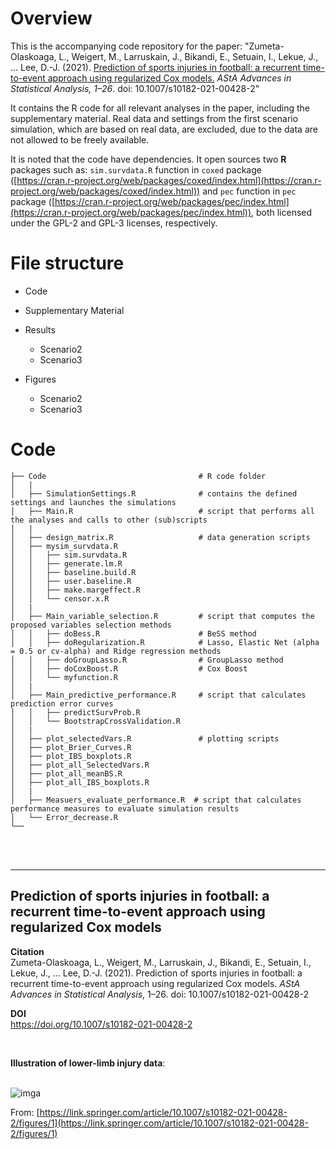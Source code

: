 # Overview

This is the accompanying code repository for the paper: "Zumeta-Olaskoaga, L., Weigert, M., Larruskain, J., Bikandi, E., Setuain, I., Lekue, J., … Lee, D.-J. (2021). [Prediction of sports injuries in football: a recurrent time-to-event approach using regularized Cox models.](https://rdcu.be/cBM1U) *AStA Advances in Statistical Analysis, 1–26*. doi: 10.1007/s10182-021-00428-2" 

It contains the R code for all relevant analyses in the paper, including the supplementary material. Real data and settings from the first scenario simulation, which are based on real data, are excluded, due to the data are not allowed to be freely available.

It is noted that the code have dependencies. It open sources two **R** packages such as: `sim.survdata.R` function in `coxed` package ([https://cran.r-project.org/web/packages/coxed/index.html](https://cran.r-project.org/web/packages/coxed/index.html)) and `pec` function in `pec` package ([https://cran.r-project.org/web/packages/pec/index.html](https://cran.r-project.org/web/packages/pec/index.html)), both licensed under the GPL-2 and GPL-3 licenses, respectively.


# File structure

- Code

- Supplementary Material

- Results
  * Scenario2
  * Scenario3

 - Figures
   * Scenario2
   * Scenario3


# Code

```
├── Code                                  # R code folder
│   |
│   ├── SimulationSettings.R              # contains the defined settings and launches the simulations
│   ├── Main.R                            # script that performs all the analyses and calls to other (sub)scripts
│   |
│   ├── design_matrix.R                   # data generation scripts
│   ├── mysim_survdata.R
│   │   ├── sim.survdata.R  
│   │   ├── generate.lm.R
│   │   ├── baseline.build.R
│   │   ├── user.baseline.R
│   │   ├── make.margeffect.R
│   │   └── censor.x.R
│   |
│   ├── Main_variable_selection.R         # script that computes the proposed variables selection methods
│   │   ├── doBess.R                      # BeSS method
│   │   ├── doRegularization.R            # Lasso, Elastic Net (alpha = 0.5 or cv-alpha) and Ridge regression methods 
│   │   ├── doGroupLasso.R                # GroupLasso method
│   │   ├── doCoxBoost.R                  # Cox Boost
│   │   └── myfunction.R
│   |
│   ├── Main_predictive_performance.R     # script that calculates prediction error curves
│   │   ├── predictSurvProb.R  
│   │   └── BootstrapCrossValidation.R 
│   |
│   ├── plot_selectedVars.R               # plotting scripts
│   ├── plot_Brier_Curves.R
│   ├── plot_IBS_boxplots.R
│   ├── plot_all_SelectedVars.R
│   ├── plot_all_meanBS.R
│   ├── plot_all_IBS_boxplots.R
│   |
│   ├── Measuers_evaluate_performance.R  # script that calculates performance measures to evaluate simulation results
│   └── Error_decrease.R
└── 
```

<br/><br/>

------------------


## Prediction of sports injuries in football: a recurrent time-to-event approach using regularized Cox models

**Citation** <br/>
Zumeta-Olaskoaga, L., Weigert, M., Larruskain, J., Bikandi, E., Setuain, I., Lekue, J., … Lee, D.-J. (2021). Prediction of sports injuries in football: a recurrent time-to-event approach using regularized Cox models. *AStA Advances in Statistical Analysis*, 1–26. doi: 10.1007/s10182-021-00428-2

**DOI** <br/>
https://doi.org/10.1007/s10182-021-00428-2

<br/>

**Illustration of lower-limb injury data**: <br/><br/>

![imga](https://user-images.githubusercontent.com/29726315/142850933-83bcbbbc-8b49-45f0-8290-7b703c5a5354.png)


From: [https://link.springer.com/article/10.1007/s10182-021-00428-2/figures/1](https://link.springer.com/article/10.1007/s10182-021-00428-2/figures/1)

